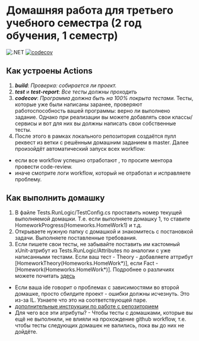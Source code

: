 # Домашняя работа для третьего учебного семестра (2 год обучения, 1 семестр)

![.NET](https://github.com/schwrmt/HT-ITIS.2.1-student/actions/workflows/dotnet.yml/badge.svg)
[![codecov](https://codecov.io/gh/max-arshinov/dotnet-homeworks-2/branch/master/graph/badge.svg?token={token})](https://codecov.io/gh/max-arshinov/dotnet-homeworks-2)

## Как устроены Actions
1. ***build***: *Проверка: собирается ли проект.*
2. ***test*** и ***test-report***: *Все тесты должны проходить*
4. ***codecov***: *Программа должна быть на 100% покрыта тестами.* 
Тесты, которые уже были написаны заранее, проверяют работоспособность вашей программы:  верно ли выполнено задание.
Однако при реализации вы можете добавлять свои классы/сервисы и вот для них вы должны написать свои собственные тесты.
5. После этого в рамках локального репозитория создаётся пулл реквест из ветки с решённым домашним заданием в master. Далее произойдёт автоматический запуск всех workflow:
- если все workflow успешно отработают , то просите ментора провести code-review. 
- иначе смотрите логи workflow, который не отработал и исправляете проблему.

## Как выполнить домашку
1. В файле Tests.RunLogic/TestConfig.cs проставить номер текущей выполняемой домашки. Т.е. если выполняете домашку 1, то ставите HomeworkProgress(Homeworks.HomeWork1) и т.д.
2. Открываете нужную папку с домашкой и знакомитесь с постановкой задачи. Выполняете поставленные требования.
3. Если пишете свои тесты, не забывайте поставить им кастомный xUnit-атрибут из Tests.RunLogic/Attributes по аналогии с уже написанными тестами. Если ваш тест - Theory - добавляете аттрибут [HomeworkTheory(Homeworks.HomeWork*)], если Fact - [Homework(Homeworks.HomeWork*)]. Подробнее о различиях можете почитать [здесь](https://codebots.com/docs/what-is-xunit)

- Если ваша ide говорит о проблемах с зависимостями во второй домашке, просто сбилдите проект - ошибки должны исчезнуть. Это из-за IL. Узнаете что это на соответствующей паре.
- [дополнительные инструкции по работе с репозиторием](https://docs.google.com/document/d/1DPAfO-v2acR-CmLviX3qCnTBwUYPyipARdPjUjTZKdo/edit?usp=sharing)
- Для чего все эти атрибуты? - Чтобы тесты с домашками, которые вы ещё не выполнили, не влияли на прохождение github workflow, т.е. чтобы тесты следующих домашек не валились, пока вы до них не дойдёте.